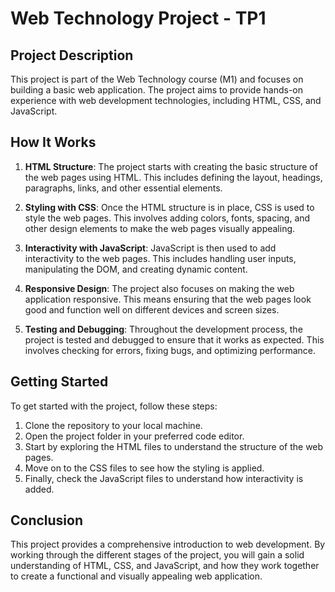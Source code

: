 # Web Technology Project - TP1

## Project Description

This project is part of the Web Technology course (M1) and focuses on building a basic web application. The project aims to provide hands-on experience with web development technologies, including HTML, CSS, and JavaScript.

## How It Works

1. **HTML Structure**: The project starts with creating the basic structure of the web pages using HTML. This includes defining the layout, headings, paragraphs, links, and other essential elements.

2. **Styling with CSS**: Once the HTML structure is in place, CSS is used to style the web pages. This involves adding colors, fonts, spacing, and other design elements to make the web pages visually appealing.

3. **Interactivity with JavaScript**: JavaScript is then used to add interactivity to the web pages. This includes handling user inputs, manipulating the DOM, and creating dynamic content.

4. **Responsive Design**: The project also focuses on making the web application responsive. This means ensuring that the web pages look good and function well on different devices and screen sizes.

5. **Testing and Debugging**: Throughout the development process, the project is tested and debugged to ensure that it works as expected. This involves checking for errors, fixing bugs, and optimizing performance.

## Getting Started

To get started with the project, follow these steps:

1. Clone the repository to your local machine.
2. Open the project folder in your preferred code editor.
3. Start by exploring the HTML files to understand the structure of the web pages.
4. Move on to the CSS files to see how the styling is applied.
5. Finally, check the JavaScript files to understand how interactivity is added.

## Conclusion

This project provides a comprehensive introduction to web development. By working through the different stages of the project, you will gain a solid understanding of HTML, CSS, and JavaScript, and how they work together to create a functional and visually appealing web application.
